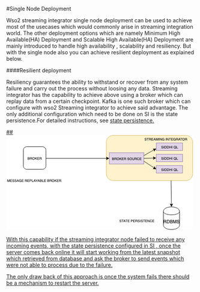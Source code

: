 #Single Node Deployment

Wso2 streaming integrator single node deployment can be used to achieve most of the usecases which would commonly arise
in streaming integration world. The other deployment options which are namely Minimum High Available(HA) Deployment and 
Scalable High Available(HA) Deployment are mainly introduced to handle high availability , scalability and resiliency. 
But with the single node also you can achieve resilient deployment as explained below.

####Resilient deployment

Resiliency guarantees the ability to withstand or recover from any system failure and carry out the process without 
loosing any data. Streaming integrator has the capability to achieve above using a broker which can replay data from a 
certain checkpoint. Kafka is one such broker which can configure with wso2 Streaming integrator to achieve said 
advantage. The only additional configuration which need to be done on SI is the state persistence.For detailed 
instructions, see <a target="_blank" href="configuring-Database-and-File-System-State-Persistence">state persistence.

##![overview](../images/singleNodeDeployment.jpg?)


With this capability if the streaming integrator node failed to receive any incoming events, with the state persistence 
configured in SI , once the server comes back online it will start working from the latest snapshot which retrieved from 
database and ask the broker to send events which were not able to process due to the failure.

The only draw back of this approach is once the system fails there should be a mechanism to restart the server. 
